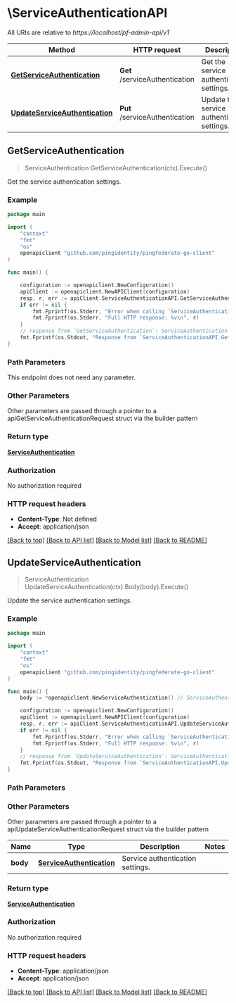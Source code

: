 # \ServiceAuthenticationAPI

All URIs are relative to *https://localhost/pf-admin-api/v1*

Method | HTTP request | Description
------------- | ------------- | -------------
[**GetServiceAuthentication**](ServiceAuthenticationAPI.md#GetServiceAuthentication) | **Get** /serviceAuthentication | Get the service authentication settings.
[**UpdateServiceAuthentication**](ServiceAuthenticationAPI.md#UpdateServiceAuthentication) | **Put** /serviceAuthentication | Update the service authentication settings.



## GetServiceAuthentication

> ServiceAuthentication GetServiceAuthentication(ctx).Execute()

Get the service authentication settings.

### Example

```go
package main

import (
    "context"
    "fmt"
    "os"
    openapiclient "github.com/pingidentity/pingfederate-go-client"
)

func main() {

    configuration := openapiclient.NewConfiguration()
    apiClient := openapiclient.NewAPIClient(configuration)
    resp, r, err := apiClient.ServiceAuthenticationAPI.GetServiceAuthentication(context.Background()).Execute()
    if err != nil {
        fmt.Fprintf(os.Stderr, "Error when calling `ServiceAuthenticationAPI.GetServiceAuthentication``: %v\n", err)
        fmt.Fprintf(os.Stderr, "Full HTTP response: %v\n", r)
    }
    // response from `GetServiceAuthentication`: ServiceAuthentication
    fmt.Fprintf(os.Stdout, "Response from `ServiceAuthenticationAPI.GetServiceAuthentication`: %v\n", resp)
}
```

### Path Parameters

This endpoint does not need any parameter.

### Other Parameters

Other parameters are passed through a pointer to a apiGetServiceAuthenticationRequest struct via the builder pattern


### Return type

[**ServiceAuthentication**](ServiceAuthentication.md)

### Authorization

No authorization required

### HTTP request headers

- **Content-Type**: Not defined
- **Accept**: application/json

[[Back to top]](#) [[Back to API list]](../README.md#documentation-for-api-endpoints)
[[Back to Model list]](../README.md#documentation-for-models)
[[Back to README]](../README.md)


## UpdateServiceAuthentication

> ServiceAuthentication UpdateServiceAuthentication(ctx).Body(body).Execute()

Update the service authentication settings.



### Example

```go
package main

import (
    "context"
    "fmt"
    "os"
    openapiclient "github.com/pingidentity/pingfederate-go-client"
)

func main() {
    body := *openapiclient.NewServiceAuthentication() // ServiceAuthentication | Service authentication settings.

    configuration := openapiclient.NewConfiguration()
    apiClient := openapiclient.NewAPIClient(configuration)
    resp, r, err := apiClient.ServiceAuthenticationAPI.UpdateServiceAuthentication(context.Background()).Body(body).Execute()
    if err != nil {
        fmt.Fprintf(os.Stderr, "Error when calling `ServiceAuthenticationAPI.UpdateServiceAuthentication``: %v\n", err)
        fmt.Fprintf(os.Stderr, "Full HTTP response: %v\n", r)
    }
    // response from `UpdateServiceAuthentication`: ServiceAuthentication
    fmt.Fprintf(os.Stdout, "Response from `ServiceAuthenticationAPI.UpdateServiceAuthentication`: %v\n", resp)
}
```

### Path Parameters



### Other Parameters

Other parameters are passed through a pointer to a apiUpdateServiceAuthenticationRequest struct via the builder pattern


Name | Type | Description  | Notes
------------- | ------------- | ------------- | -------------
 **body** | [**ServiceAuthentication**](ServiceAuthentication.md) | Service authentication settings. | 

### Return type

[**ServiceAuthentication**](ServiceAuthentication.md)

### Authorization

No authorization required

### HTTP request headers

- **Content-Type**: application/json
- **Accept**: application/json

[[Back to top]](#) [[Back to API list]](../README.md#documentation-for-api-endpoints)
[[Back to Model list]](../README.md#documentation-for-models)
[[Back to README]](../README.md)

